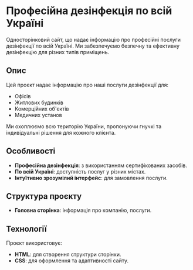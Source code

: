 # Професійна дезінфекція по всій Україні

Односторінковий сайт, що надає інформацію про професійні послуги дезінфекції по всій Україні. Ми забезпечуємо безпечну та ефективну дезінфекцію для різних типів приміщень.

## Опис

Цей проєкт надає інформацію про наші послуги дезінфекції для:
- Офісів
- Житлових будинків
- Комерційних об'єктів
- Медичних установ

Ми охоплюємо всю територію України, пропонуючи гнучкі та індивідуальні рішення для кожного клієнта.

## Особливості

- **Професійна дезінфекція**: з використанням сертифікованих засобів.
- **По всій Україні**: доступність послуг у різних містах.
- **Інтуїтивно зрозумілий інтерфейс**: для замовлення послуги.

## Структура проєкту

- **Головна сторінка**: інформація про компанію, послуги.

## Технології

Проєкт використовує:
- **HTML**: для створення структури сторінки.
- **CSS**: для оформлення та адаптивності сайту.

